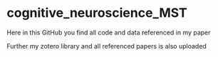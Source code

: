 # cognitive_neuroscience_MST

Here in this GitHub you find all code and data referenced in my paper

Further my zotero library and all referenced papers is also uploaded 